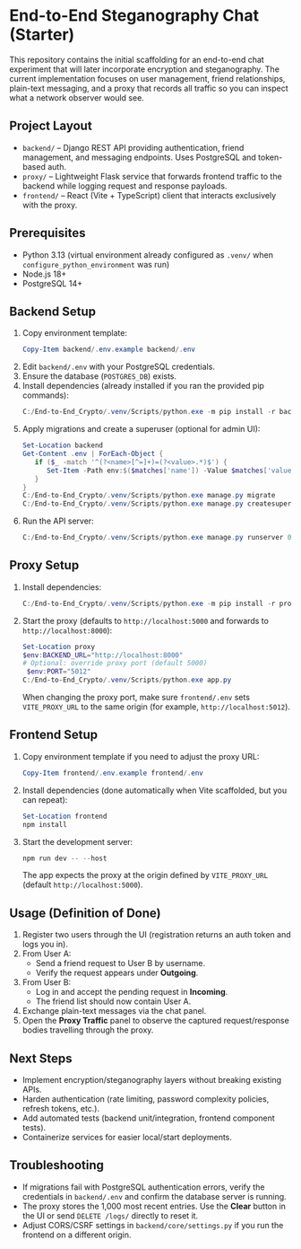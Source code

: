 # End-to-End Steganography Chat (Starter)

This repository contains the initial scaffolding for an end-to-end chat experiment that will later incorporate encryption and steganography. The current implementation focuses on user management, friend relationships, plain-text messaging, and a proxy that records all traffic so you can inspect what a network observer would see.

## Project Layout

- `backend/` – Django REST API providing authentication, friend management, and messaging endpoints. Uses PostgreSQL and token-based auth.
- `proxy/` – Lightweight Flask service that forwards frontend traffic to the backend while logging request and response payloads.
- `frontend/` – React (Vite + TypeScript) client that interacts exclusively with the proxy.

## Prerequisites

- Python 3.13 (virtual environment already configured as `.venv/` when `configure_python_environment` was run)
- Node.js 18+
- PostgreSQL 14+

## Backend Setup

1. Copy environment template:
   ```powershell
   Copy-Item backend/.env.example backend/.env
   ```
2. Edit `backend/.env` with your PostgreSQL credentials.
3. Ensure the database (`POSTGRES_DB`) exists.
4. Install dependencies (already installed if you ran the provided pip commands):
   ```powershell
   C:/End-to-End_Crypto/.venv/Scripts/python.exe -m pip install -r backend/requirements.txt
   ```
5. Apply migrations and create a superuser (optional for admin UI):
    ```powershell
    Set-Location backend
    Get-Content .env | ForEach-Object {
       if ($_ -match '^(?<name>[^=]+)=(?<value>.*)$') {
          Set-Item -Path env:$($matches['name']) -Value $matches['value']
       }
    }
    C:/End-to-End_Crypto/.venv/Scripts/python.exe manage.py migrate
    C:/End-to-End_Crypto/.venv/Scripts/python.exe manage.py createsuperuser
    ```
6. Run the API server:
   ```powershell
   C:/End-to-End_Crypto/.venv/Scripts/python.exe manage.py runserver 0.0.0.0:8000
   ```

## Proxy Setup

1. Install dependencies:
   ```powershell
   C:/End-to-End_Crypto/.venv/Scripts/python.exe -m pip install -r proxy/requirements.txt
   ```
2. Start the proxy (defaults to `http://localhost:5000` and forwards to `http://localhost:8000`):
   ```powershell
   Set-Location proxy
   $env:BACKEND_URL="http://localhost:8000"
   # Optional: override proxy port (default 5000)
    $env:PORT="5012"
   C:/End-to-End_Crypto/.venv/Scripts/python.exe app.py
   ```
   When changing the proxy port, make sure `frontend/.env` sets `VITE_PROXY_URL` to the same origin (for example, `http://localhost:5012`).

## Frontend Setup

1. Copy environment template if you need to adjust the proxy URL:
   ```powershell
   Copy-Item frontend/.env.example frontend/.env
   ```
2. Install dependencies (done automatically when Vite scaffolded, but you can repeat):
   ```powershell
   Set-Location frontend
   npm install
   ```
3. Start the development server:
   ```powershell
   npm run dev -- --host
   ```
   The app expects the proxy at the origin defined by `VITE_PROXY_URL` (default `http://localhost:5000`).

## Usage (Definition of Done)

1. Register two users through the UI (registration returns an auth token and logs you in).
2. From User A:
   - Send a friend request to User B by username.
   - Verify the request appears under **Outgoing**.
3. From User B:
   - Log in and accept the pending request in **Incoming**.
   - The friend list should now contain User A.
4. Exchange plain-text messages via the chat panel.
5. Open the **Proxy Traffic** panel to observe the captured request/response bodies travelling through the proxy.

## Next Steps

- Implement encryption/steganography layers without breaking existing APIs.
- Harden authentication (rate limiting, password complexity policies, refresh tokens, etc.).
- Add automated tests (backend unit/integration, frontend component tests).
- Containerize services for easier local/start deployments.

## Troubleshooting

- If migrations fail with PostgreSQL authentication errors, verify the credentials in `backend/.env` and confirm the database server is running.
- The proxy stores the 1,000 most recent entries. Use the **Clear** button in the UI or send `DELETE /logs/` directly to reset it.
- Adjust CORS/CSRF settings in `backend/core/settings.py` if you run the frontend on a different origin.
